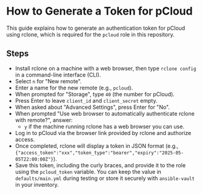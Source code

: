 # How to Generate a Token for pCloud

This guide explains how to generate an authentication token for pCloud using rclone, which is required for the `pcloud` role in this repository.

## Steps

- Install rclone on a machine with a web browser, then type `rclone config` in a command-line interface (CLI).
- Select `n` for "New remote".
- Enter a name for the new remote (e.g., `pcloud`).
- When prompted for "Storage", type `40` (the number for pCloud).
- Press Enter to leave `client_id` and `client_secret` empty.
- When asked about "Advanced Settings", press Enter for "No".
- When prompted "Use web browser to automatically authenticate rclone with remote?", answer:
  - `y` if the machine running rclone has a web browser you can use.
- Log in to pCloud via the browser link provided by rclone and authorize access.
- Once completed, rclone will display a token in JSON format (e.g., `{"access_token":"xxx","token_type":"bearer","expiry":"2025-05-05T22:00:00Z"}`).
- Save this token, including the curly braces, and provide it to the role using the `pcloud_token` variable. You can keep the value in `defaults/main.yml` during testing or store it securely with `ansible-vault` in your inventory.
